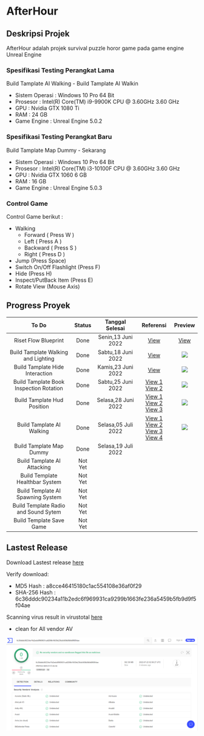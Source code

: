 # AfterHour

## Deskripsi Projek

AfterHour adalah projek survival puzzle horor game pada game engine Unreal Engine

### Spesifikasi Testing Perangkat Lama

Build Tamplate AI Walking - Build Tamplate AI Walkin
- Sistem Operasi : Windows 10 Pro 64 Bit
- Prosesor : Intel(R) Core(TM) i9-9900K CPU @ 3.60GHz 3.60 GHz
- GPU : Nvidia GTX 1080 Ti
- RAM : 24 GB
- Game Engine : Unreal Engine 5.0.2

### Spesifikasi Testing Perangkat Baru

Build Tamplate Map Dummy - Sekarang
- Sistem Operasi : Windows 10 Pro 64 Bit
- Prosesor : Intel(R) Core(TM) i3-10100F CPU @ 3.60GHz   3.60 GHz
- GPU : Nvidia GTX 1060 6 GB
- RAM : 16 GB
- Game Engine : Unreal Engine 5.0.3

### Control Game

Control Game berikut :
- Walking
  - Forward ( Press W ) 
  - Left ( Press A )
  - Backward ( Press S )
  - Right ( Press D )
- Jump (Press Space)
- Switch On/Off Flashlight (Press F)
- Hide (Press H)
- Inspect/PutBack Item (Press E)
- Rotate View (Mouse Axis)

## Progress Proyek

To Do | Status | Tanggal Selesai | Referensi | Preview
:---: | :---: | :---: | :---: |  :---: 
Riset Flow Blueprint | Done | Senin,13 Juni 2022 | [View](https://docs.unrealengine.com/4.27/en-US/ProgrammingAndScripting/Blueprints/UserGuide/Types/) | [View](https://github.com/nirwanagameproject/ResearchBlueprint)
Build Tamplate Walking and Lighting | Done | Sabtu,18 Juni 2022 | [View](https://www.youtube.com/watch?v=D0KoDCvfeck&ab_channel=EvilDoUsHarm) | [<img src="https://img.youtube.com/vi/yNX9ot3rsMo/maxresdefault.jpg" width="50%">](https://www.youtube.com/watch?v=yNX9ot3rsMo&ab_channel=FajarMuhammadFathirochman)
Build Tamplate Hide Interaction | Done | Kamis,23 Juni 2022 | [View](https://www.youtube.com/watch?v=gHJ4pHlqAzQ&ab_channel=MattAspland) | [<img src="https://img.youtube.com/vi/JGzYg8WHdmw/maxresdefault.jpg" width="50%">](https://www.youtube.com/watch?v=JGzYg8WHdmw&ab_channel=FajarMuhammadFathirochman)
Build Tamplate Book Inspection Rotation | Done | Sabtu,25 Juni 2022| [View 1](https://www.youtube.com/watch?v=v8yNXu7DZYE) <br/> [View 2](https://www.youtube.com/watch?v=6N6VX738rkI) | [<img src="https://img.youtube.com/vi/I0a7EaqhR_E/maxresdefault.jpg" width="50%">](https://www.youtube.com/watch?v=I0a7EaqhR_E&ab_channel=FajarMuhammadFathirochman)
Build Tamplate Hud Position | Done | Selasa,28 Juni 2022 | [View 1](https://www.youtube.com/watch?v=SANDZUIiE7Y&ab_channel=AYADIGames) <br/> [View 2](https://www.youtube.com/watch?v=-kd5Dt1kQX8&ab_channel=RyanLaley) <br/> [View 3](https://docs.unrealengine.com/5.0/en-US/changing-the-default-level-of-an-unreal-engine-project/#:~:text=Select%20Project%20Settings.,desired%20Level%20from%20the%20list.)| [<img src="https://img.youtube.com/vi/eeqS2Ebn820/maxresdefault.jpg" width="50%">](https://www.youtube.com/watch?v=eeqS2Ebn820&ab_channel=FajarMuhammadFathirochman)
Build Tamplate AI Walking | Done | Selasa,05 Juli 2022 | [View 1](https://www.youtube.com/watch?v=mYMLsOYt-vs&t=429s&ab_channel=OwenCampos) <br/> [View 2](https://www.youtube.com/watch?v=YSgLAb3Es-4&ab_channel=MattAspland) <br/> [View 3](https://www.youtube.com/watch?v=q5LGqy0ZiZo&ab_channel=MathieuTutosUnrealEngine5) [View 4](https://sketchfab.com/3d-models/animated-zombie-characters-walking-dead-loop-8088449c35634de18cbf531c58544f26)|  [<img src="https://img.youtube.com/vi/K5zdR2W7gQo/maxresdefault.jpg" width="50%">](https://www.youtube.com/watch?v=K5zdR2W7gQo&ab_channel=FajarMuhammadFathirochman)
Build Tamplate Map Dummy | Done | Selasa,19 Juli 2022 | |
Build Tamplate AI Attacking | Not Yet | |
Build Template Healthbar System | Not Yet | |
Build Template AI Spawning System | Not Yet | |
Build Template Radio and Sound Sytem | Not Yet | |
Build Template Save Game | Not Yet | |

## Lastest Release

Download Lastest release [here](https://github.com/nirwanagameproject/afterhour/releases/tag/0.0.5)

Verify download:
- MD5 Hash : a8cce46415180c1ac554108e36af0f29
- SHA-256 Hash : 6c36dddc90234a11b2edc6f969931ca9299b1663fe236a5459b5fb9d9f5f04ae

Scanning virus result in virustotal [here](https://www.virustotal.com/gui/file/6c36dddc90234a11b2edc6f969931ca9299b1663fe236a5459b5fb9d9f5f04ae/detection)
- clean for All vendor AV

![Afterhour Alpha 0.0.5 scanning](https://github.com/nirwanagameproject/afterhour/raw/main/Screenshot/Afterhour%20Alpha%200.0.5%20scanning.png)